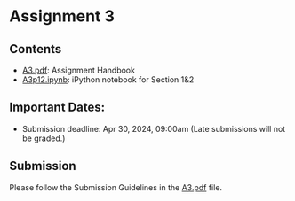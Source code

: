 # Assignment 3

## Contents
- [A3.pdf](A3.pdf): Assignment Handbook
- [A3p12.ipynb](A3p12.ipynb): iPython notebook for Section 1&2

## Important Dates:
- Submission deadline: Apr 30, 2024, 09:00am (Late submissions will not be graded.)

## Submission
Please follow the Submission Guidelines in the [A3.pdf](A3.pdf) file.
